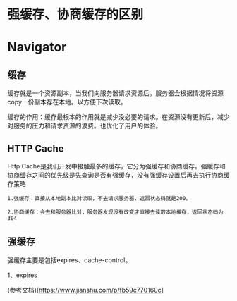 # 强缓存、协商缓存的区别

# Navigator


## 缓存

缓存就是一个资源副本，当我们向服务器请求资源后。服务器会根据情况将资源copy一份副本存在本地。以方便下次读取。  

缓存的作用：缓存最根本的作用就是减少没必要的请求。在资源没有更新后，减少对服务的压力和请求资源的浪费。也优化了用户的体验。

## HTTP Cache

Http Cache是我们开发中接触最多的缓存，它分为强缓存和协商缓存。强缓存和协商缓存之间的优先级是先查询是否有强缓存，没有强缓存设置后再去执行协商缓存策略

    1.强缓存：直接从本地副本比对读取，不去请求服务器，返回状态码就是200。

    2.协商缓存：会去和服务器比对，服务器发现没有改变才直接去读取本地缓存，返回状态码为304

## 强缓存

强缓存主要是包括expires、cache-control。

1、expires



(参考文档)[https://www.jianshu.com/p/fb59c770160c]